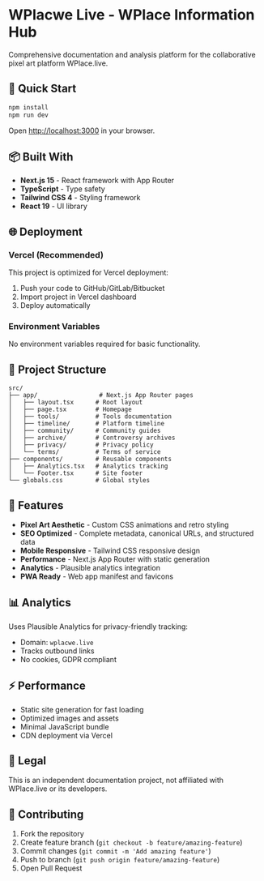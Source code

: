 # WPlacwe Live - WPlace Information Hub

Comprehensive documentation and analysis platform for the collaborative pixel art platform WPlace.live.

## 🚀 Quick Start

```bash
npm install
npm run dev
```

Open [http://localhost:3000](http://localhost:3000) in your browser.

## 📦 Built With

- **Next.js 15** - React framework with App Router
- **TypeScript** - Type safety
- **Tailwind CSS 4** - Styling framework
- **React 19** - UI library

## 🌐 Deployment

### Vercel (Recommended)

This project is optimized for Vercel deployment:

1. Push your code to GitHub/GitLab/Bitbucket
2. Import project in Vercel dashboard
3. Deploy automatically

### Environment Variables

No environment variables required for basic functionality.

## 📁 Project Structure

```
src/
├── app/                 # Next.js App Router pages
│   ├── layout.tsx      # Root layout
│   ├── page.tsx        # Homepage
│   ├── tools/          # Tools documentation
│   ├── timeline/       # Platform timeline
│   ├── community/      # Community guides
│   ├── archive/        # Controversy archives
│   ├── privacy/        # Privacy policy
│   └── terms/          # Terms of service
├── components/         # Reusable components
│   ├── Analytics.tsx   # Analytics tracking
│   └── Footer.tsx      # Site footer
└── globals.css         # Global styles
```

## 🎨 Features

- **Pixel Art Aesthetic** - Custom CSS animations and retro styling
- **SEO Optimized** - Complete metadata, canonical URLs, and structured data
- **Mobile Responsive** - Tailwind CSS responsive design
- **Performance** - Next.js App Router with static generation
- **Analytics** - Plausible analytics integration
- **PWA Ready** - Web app manifest and favicons

## 📊 Analytics

Uses Plausible Analytics for privacy-friendly tracking:
- Domain: `wplacwe.live`
- Tracks outbound links
- No cookies, GDPR compliant

## ⚡ Performance

- Static site generation for fast loading
- Optimized images and assets
- Minimal JavaScript bundle
- CDN deployment via Vercel

## 📄 Legal

This is an independent documentation project, not affiliated with WPlace.live or its developers.

## 🤝 Contributing

1. Fork the repository
2. Create feature branch (`git checkout -b feature/amazing-feature`)
3. Commit changes (`git commit -m 'Add amazing feature'`)
4. Push to branch (`git push origin feature/amazing-feature`)
5. Open Pull Request
